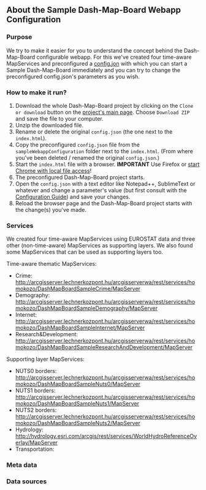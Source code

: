 ## About the Sample Dash-Map-Board Webapp Configuration

### Purpose
We try to make it easier for you to understand the concept behind the Dash-Map-Board configurable webapp. For this we've created four time-aware MapServices and preconfigured a [config.jon](sampleWebappConfiguration/config.json) with which you can start a Sample Dash-Map-Board immediately and you can try to change the preconfigured config.json's parameters as you wish.  

### How to make it run?
1. Download the whole Dash-Map-Board project by clicking on the `Clone or download` button on the [project's main page](https://github.com/Zsott/Dash-Map-Board). Choose `Download ZIP` and save the file to your computer.
2. Unzip the downloaded file.
3. Rename or delete the original `config.json` (the one next to the `index.html`).
4. Copy the preconfigured `config.json` file from the `sampleWebappConfiguration` folder next to the `index.html`. (From where you've been deleted / renamed the original `config.json`.)
5. Start the `index.html` file with a browser. **IMPORTANT** Use Firefox or [start Chrome with local file access](https://stackoverflow.com/questions/18586921/how-to-launch-html-using-chrome-at-allow-file-access-from-files-mode)!
6. The preconfigured Dash-Map-Board project starts.
7. Open the `config.json` with a text editor like Notepad++, SublimeText or whatever and change a parameter's value (but first consult with the [Configuration Guide](../configurationGuide.md)) and save your changes.
8. Reload the browser page and the Dash-Map-Board project starts with the change(s) you've made.  

### Services
We created four time-aware MapServices using EUROSTAT data and three other (non-time-aware) MapServices as supporting layers. We also found some MapServices that can be used as supporting layers too. 
  
Time-aware thematic MapServices:
- Crime: http://arcgisserver.lechnerkozpont.hu/arcgisserverwa/rest/services/homokozo/DashMapBoardSampleCrime/MapServer
- Demography: http://arcgisserver.lechnerkozpont.hu/arcgisserverwa/rest/services/homokozo/DashMapBoardSampleDemography/MapServer
- Internet: http://arcgisserver.lechnerkozpont.hu/arcgisserverwa/rest/services/homokozo/DashMapBoardSampleInternet/MapServer
- Research&Development: http://arcgisserver.lechnerkozpont.hu/arcgisserverwa/rest/services/homokozo/DashMapBoardSampleResearchAndDevelopment/MapServer  

Supporting layer MapServices:
- NUTS0 borders: http://arcgisserver.lechnerkozpont.hu/arcgisserverwa/rest/services/homokozo/DashMapBoardSampleNuts0/MapServer
- NUTS1 borders: http://arcgisserver.lechnerkozpont.hu/arcgisserverwa/rest/services/homokozo/DashMapBoardSampleNuts1/MapServer
- NUTS2 borders: http://arcgisserver.lechnerkozpont.hu/arcgisserverwa/rest/services/homokozo/DashMapBoardSampleNuts2/MapServer
- Hydrology: http://hydrology.esri.com/arcgis/rest/services/WorldHydroReferenceOverlay/MapServer
- Transportation:  

### Meta data

### Data sources

